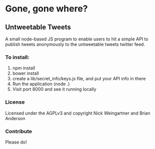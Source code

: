 # Gone, gone where?

## Untweetable Tweets
A small node-based JS program to enable users to hit a simple API to publish tweets anonymously to the untweetable tweets twitter feed.

### To install:
1. npm install
2. bower install
3. create a lib/secret_info/keys.js file, and put your API info in there
4. Run the application (node .)
5. Visit port 8000 and see it running locally

### License
Licensed under the AGPLv3 and copyright Nick Weingartner and Brian Anderson

### Contribute
Please do!
